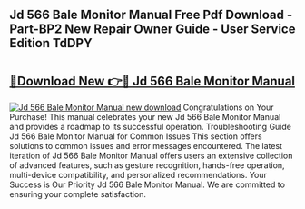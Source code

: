 ## Jd 566 Bale Monitor Manual Free Pdf Download - Part-BP2 New Repair Owner Guide - User Service Edition TdDPY

# <h2><a href="http://bc61689.oget.top/?id=Jd+566+Bale+Monitor+Manual">🔗Download New 👉🔴 Jd 566 Bale Monitor Manual</a></h2>

[![Jd 566 Bale Monitor Manual new download](https://i.imgur.com/5g1atiW.png)](http://bc61689.oget.top/?id=Jd+566+Bale+Monitor+Manual)
Congratulations on Your Purchase! This manual celebrates your new Jd 566 Bale Monitor Manual and provides a roadmap to its successful operation. Troubleshooting Guide Jd 566 Bale Monitor Manual for Common Issues This section offers solutions to common issues and error messages encountered. The latest iteration of Jd 566 Bale Monitor Manual offers users an extensive collection of advanced features, such as gesture recognition, hands-free operation, multi-device compatibility, and personalized recommendations. Your Success is Our Priority Jd 566 Bale Monitor Manual. We are committed to ensuring your complete satisfaction.
